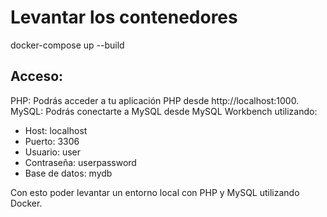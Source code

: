 
# Levantar los contenedores

docker-compose up --build

## Acceso:
PHP: Podrás acceder a tu aplicación PHP desde http://localhost:1000.
MySQL: Podrás conectarte a MySQL desde MySQL Workbench utilizando:

- Host: localhost
- Puerto: 3306
- Usuario: user
- Contraseña: userpassword
- Base de datos: mydb

Con esto poder levantar un entorno local con PHP y MySQL utilizando Docker.